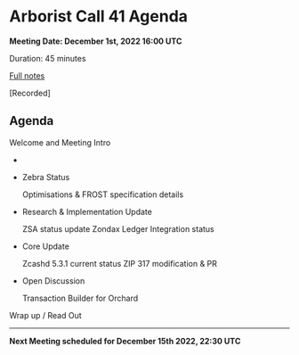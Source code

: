 # Arborist Call 41 Agenda

**Meeting Date: December 1st, 2022 16:00 UTC**

Duration: 45 minutes

[Full notes](https://github.com/ZcashCommunityGrants/arboretum-notes/blob/main/AllArboristCallNotes/Arborist%20Call%2041-Notes.md)

[Recorded]


## Agenda

Welcome and Meeting Intro

- 

+ Zebra Status 

     Optimisations & FROST specification details 


+ Research & Implementation Update

     ZSA status update
     Zondax Ledger Integration status
    


+ Core Update

     Zcashd 5.3.1 current status 
     ZIP 317 modification & PR 



+ Open Discussion

     Transaction Builder for Orchard
    
    

Wrap up / Read Out


___

**Next Meeting scheduled for December 15th 2022, 22:30 UTC**